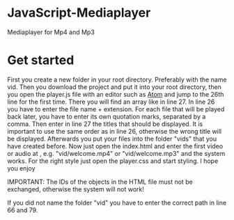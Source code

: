 # JavaScript-Mediaplayer
Mediaplayer for Mp4 and Mp3

# Get started
First you create a new folder in your root directory. Preferably with the name vid. Then you download the project and put it into your root directory, then you open the player.js file with an editor such as [Atom](https://atom.io) and jump to the 26th line for the first time. There you will find an array like in line 27. In line 26 you have to enter the file name + extension. For each file that will be played back later, you have to enter its own quotation marks, separated by a comma. Then enter in line 27 the titles that should be displayed. It is important to use the same order as in line 26, otherwise the wrong title will be displayed. Afterwards you put your files into the folder "vids" that you have created before. Now just open the index.html and enter the first video or audio at <source>, e.g. "vid/welcome.mp4" or "vid/welcome.mp3" and the system works. For the right style just open the player.css and start styling.
I hope you enjoy

IMPORTANT: The IDs of the objects in the HTML file must not be exchanged, otherwise the system will not work!

If you did not name the folder "vid" you have to enter the correct path in line 66 and 79.

